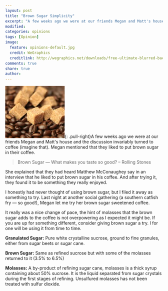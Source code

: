 ```yaml
---
layout: post
title: "Brown Sugar Simplicity"
excerpt: "A few weeks ago we were at our friends Megan and Matt's house and the discussion invariably turned to coffee (imagine that). Megan mentioned that they liked to put brown sugar in their coffee."
modified: 
categories: opinions
tags: [Opinion]
image:
  feature: opinions-default.jpg
  credit: WeGraphics
  creditlink: http://wegraphics.net/downloads/free-ultimate-blurred-background-pack/
comments: true
share: true
author: 
---
```

![Brown Sugar](/images/brown_sugar.png){: .pull-right}A few weeks ago we were at our friends Megan and Matt's house and the discussion invariably turned to coffee (imagine that). Megan mentioned that they liked to put brown sugar in their coffee.

> Brown Sugar — What makes you taste so good?
>– Rolling Stones

She explained that they had heard Matthew McConaughey say in an interview that he liked to put brown sugar in his coffee. And after trying it, they found it to be something they really enjoyed.

I honestly had never thought of using brown sugar, but I filed it away as something to try. Last night at another social gathering (a southern catfish fry — so good!), Megan let me try her brown sugar sweetened coffee.

It really was a nice change of pace, the hint of molasses that the brown sugar adds to the coffee is not overpowering as I expected it might be. If you are up for something different, consider giving brown sugar a try. I for one will be using it from time to time.

**Granulated Sugar:** Pure white crystalline sucrose, ground to fine granules, either from sugar beets or sugar cane.

**Brown Sugar:** Same as refined sucrose but with some of the molasses returned to it (3.5% to 6.5%)

**Molasses:** A by-product of refining sugar cane, molasses is a thick syrup containing about 50% sucrose. It is the liquid separated from sugar crystals during the first stages of refining. Unsulfured molasses has not been treated with sulfur dioxide.


